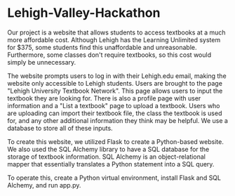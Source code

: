 # Lehigh-Valley-Hackathon

Our project is a website that allows students to access textbooks at a much more affordable cost. Although Lehigh has the Learning Unlimited system for $375, some students find this unaffordable and unreasonable. Furthermore, some classes don't require textbooks, so this cost would simply be unnecessary. 

The website prompts users to log in with their Lehigh.edu email, making the website only accessible to Lehigh students. Users are brought to the page "Lehigh University Textbook Network". This page allows users to input the textbook they are looking for. There is also a profile page with user information and a "List a textbook" page to upload a textbook. Users who are uploading can import their textbook file, the class the textbook is used for, and any other additional information they think may be helpful. We use a database to store all of these inputs. 

To create this website, we utilized Flask to create a Python-based website. We also used the SQL Alchemy library to have a SQL database for the storage of textbook information. SQL Alchemy is an object-relational mapper that essentially translates a Python statement into a SQL query.

To operate this, create a Python virtual environment, install Flask and SQL Alchemy, and run app.py.
